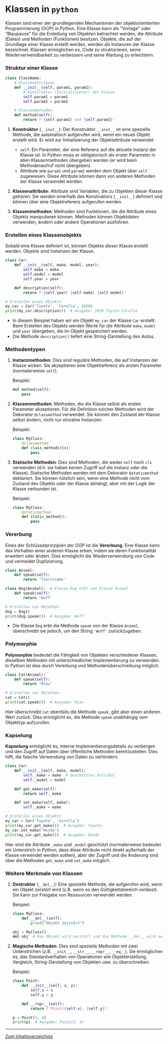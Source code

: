 # Klassen in `python`

Klassen sind einer der grundlegenden Mechanismen der objektorientierten Programmierung (OOP) in Python. Eine Klasse kann als "Vorlage" oder "Blaupause" für die Erstellung von Objekten betrachtet werden, die Attribute (Daten) und Methoden (Funktionen) besitzen. Objekte, die auf der Grundlage einer Klasse erstellt werden, werden als Instanzen der Klasse bezeichnet. Klassen ermöglichen es, Code zu strukturieren, seine Wiederverwendbarkeit zu verbessern und seine Wartung zu erleichtern.

### Struktur einer Klasse

```python
class ClassName:
    # Klassenattribute
    def __init__(self, param1, param2):
        # Konstruktor (Initialisierer) der Klasse
        self.param1 = param1
        self.param2 = param2

    # Klassenmethoden
    def method(self):
        return f'{self.param1} und {self.param2}'
```

1.  **Konstruktor** (`__init__`):
    Der Konstruktor `__init__` ist eine spezielle Methode, die automatisch aufgerufen wird, wenn ein neues Objekt erstellt wird. Er wird zur Initialisierung der Objektattribute verwendet.

    -   `self`: Ein Parameter, der eine Referenz auf die aktuelle Instanz der Klasse ist. In Python muss er obligatorisch als erster Parameter in allen Klassenmethoden übergeben werden (er wird beim Methodenaufruf nicht übergeben).
    -   Attribute wie `param1` und `param2` werden dem Objekt über `self` zugewiesen. Diese Attribute können dann von anderen Methoden der Klasse verwendet werden.

2.  **Klassenattribute**:
    Attribute sind Variablen, die zu Objekten dieser Klasse gehören. Sie werden innerhalb des Konstruktors (`__init__`) definiert und können über eine Objektreferenz aufgerufen werden.

3.  **Klassenmethoden**:
    Methoden sind Funktionen, die die Attribute eines Objekts manipulieren können. Methoden können Objektdaten verwenden, ändern oder andere Operationen ausführen.

### Erstellen eines Klassenobjekts

Sobald eine Klasse definiert ist, können Objekte dieser Klasse erstellt werden. Objekte sind Instanzen der Klasse.

```python
class Car:
    def __init__(self, make, model, year):
        self.make = make
        self.model = model
        self.year = year

    def description(self):
        return f'{self.year} {self.make} {self.model}'

# Erstellen eines Objekts
my_car = Car('Toyota', 'Corolla', 2020)
print(my_car.description())  # Ausgabe: 2020 Toyota Corolla
```

-   In diesem Beispiel haben wir ein Objekt `my_car` der Klasse `Car` erstellt. Beim Erstellen des Objekts werden Werte für die Attribute `make`, `model` und `year` übergeben, die im Objekt gespeichert werden.
-   Die Methode `description()` liefert eine String-Darstellung des Autos.

### Methodentypen

1.  **Instanzmethoden**: Dies sind reguläre Methoden, die auf Instanzen der Klasse wirken. Sie akzeptieren eine Objektreferenz als ersten Parameter (normalerweise `self`).

    Beispiel:
    ```python
    def method(self):
        pass
    ```

2.  **Klassenmethoden**: Methoden, die die Klasse selbst als ersten Parameter akzeptieren. Für die Definition solcher Methoden wird der Dekorator `@classmethod` verwendet. Sie können den Zustand der Klasse selbst ändern, nicht nur einzelne Instanzen.

    Beispiel:
    ```python
    class MyClass:
        @classmethod
        def class_method(cls):
            pass
    ```

3.  **Statische Methoden**: Dies sind Methoden, die weder `self` noch `cls` verwenden (d.h. sie haben keinen Zugriff auf die Instanz oder die Klasse). Statische Methoden werden mit dem Dekorator `@staticmethod` deklariert. Sie können nützlich sein, wenn eine Methode nicht vom Zustand des Objekts oder der Klasse abhängt, aber mit der Logik der Klasse verbunden ist.

    Beispiel:
    ```python
    class MyClass:
        @staticmethod
        def static_method():
            pass
    ```

### Vererbung

Eines der Schlüsselprinzipien der OOP ist die **Vererbung**. Eine Klasse kann das Verhalten einer anderen Klasse erben, indem sie deren Funktionalität erweitert oder ändert. Dies ermöglicht die Wiederverwendung von Code und vermeidet Duplizierung.

```python
class Animal:
    def speak(self):
        return 'Tierstimme'

class Dog(Animal):  # Klasse Dog erbt von Klasse Animal
    def speak(self):
        return 'Wuff'

# Erstellen von Objekten
dog = Dog()
print(dog.speak())  # Ausgabe: Wuff
```

-   Die Klasse `Dog` erbt die Methode `speak` von der Klasse `Animal`, überschreibt sie jedoch, um den String `'Wuff'` zurückzugeben.

### Polymorphie

**Polymorphie** bedeutet die Fähigkeit von Objekten verschiedener Klassen, dieselben Methoden mit unterschiedlicher Implementierung zu verwenden. In Python ist dies durch Vererbung und Methodenüberschreibung möglich.

```python
class Cat(Animal):
    def speak(self):
        return 'Miau'

# Erstellen von Objekten
cat = Cat()
print(cat.speak())  # Ausgabe: Miau
```

Hier überschreibt `Cat` ebenfalls die Methode `speak`, gibt aber einen anderen Wert zurück. Dies ermöglicht es, die Methode `speak` unabhängig vom Objekttyp aufzurufen.

### Kapselung

**Kapselung** ermöglicht es, interne Implementierungsdetails zu verbergen und den Zugriff auf Daten über öffentliche Methoden bereitzustellen. Dies hilft, die falsche Verwendung von Daten zu verhindern.

```python
class Car:
    def __init__(self, make, model):
        self._make = make  # Geschütztes Attribut
        self._model = model

    def get_make(self):
        return self._make

    def set_make(self, make):
        self._make = make

# Erstellen eines Objekts
my_car = Car('Toyota', 'Corolla')
print(my_car.get_make())  # Ausgabe: Toyota
my_car.set_make('Honda')
print(my_car.get_make())  # Ausgabe: Honda
```

Hier sind die Attribute `_make` und `_model` geschützt (normalerweise bedeutet ein Unterstrich in Python, dass diese Attribute nicht direkt außerhalb der Klasse verwendet werden sollten), aber der Zugriff und die Änderung sind über die Methoden `get_make` und `set_make` möglich.

### Weitere Merkmale von Klassen

1.  **Destruktor** (`__del__`):
    Eine spezielle Methode, die aufgerufen wird, wenn ein Objekt zerstört wird (z.B. wenn es den Gültigkeitsbereich verlässt). Sie kann zur Freigabe von Ressourcen verwendet werden.

    Beispiel:
    ```python
    class MyClass:
        def __del__(self):
            print("Objekt zerstört")

    obj = MyClass()
    del obj  # Das Objekt wird zerstört und die Methode __del__ wird aufgerufen
    ```

2.  **Magische Methoden**:
    Dies sind spezielle Methoden mit zwei Unterstrichen (z.B. `__init__`, `__str__`, `__repr__`, `__eq__`). Sie ermöglichen es, das Standardverhalten von Operationen wie Objekterstellung, Vergleich, String-Darstellung von Objekten usw. zu überschreiben.

    Beispiel:
    ```python
    class Point:
        def __init__(self, x, y):
            self.x = x
            self.y = y

        def __repr__(self):
            return f'Point({self.x}, {self.y})'

    p = Point(3, 4)
    print(p)  # Ausgabe: Point(3, 4)
    ```

---

[Zum Inhaltsverzeichnis](https://github.com/hypo69/101_python_computer_games_ru/blob/master/cheat_sheets#readme)
